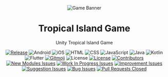 <div align="center">

![Game Banner](https://raw.githubusercontent.com/DevDJpl/DevDJpl/master/images/game-banner.png)

# Tropical Island Game
Unity Tropical Island Game

[![Release](https://img.shields.io/github/release/DevDJpl/jarvis-android-app.svg)](https://github.com/DevDJpl/jarvis-android-app/releases/)
![Android](https://img.shields.io/badge/android-10+-32de84.svg)
![iOS](https://img.shields.io/badge/ios-16-black.svg)
![HTML](https://img.shields.io/badge/html-5-e54c21.svg)
![CSS](https://img.shields.io/badge/css-3-3c9cd7.svg)
![JavaScript](https://img.shields.io/badge/javascript-6-f7df1e.svg)
![Java](https://img.shields.io/badge/java-8-ec2025.svg)
![Kotlin](https://img.shields.io/badge/kotlin-f88909?logo=kotlin&logoColor=white)
![Flutter](https://img.shields.io/badge/Flutter-02569B?logo=flutter&logoColor=white)
[![Gitmoji](https://img.shields.io/badge/gitmoji-%20🚀%20🐳-FFDD67.svg)](https://gitmoji.carloscuesta.me)
![License](https://img.shields.io/github/license/DevDJpl/jarvis-android-app.svg)
[![License](https://img.shields.io/badge/license-MIT-blue.svg)](https://raw.githubusercontent.com/DevDJpl/jarvis-android-app/master/LICENSE)
[![Contributors](https://img.shields.io/github/contributors/DevDJpl/jarvis-android-app.svg)](https://github.com/DevDJpl/jarvis-android-app/graphs/contributors)
[![New Modules Issues](https://img.shields.io/github/issues/DevDJpl/jarvis-android-app/New%20Modules.svg?label=new%20modules)](https://github.com/DevDJpl/jarvis-android-app/labels/New%20Modules)
[![Work In Progress Issues](https://img.shields.io/github/issues/DevDJpl/jarvis-android-app/Work%20In%20Progress.svg?label=work%20in%20progress)](https://github.com/DevDJpl/jarvis-android-app/labels/Work%20In%20Progress)
[![Improvement Issues](https://img.shields.io/github/issues/DevDJpl/jarvis-android-app/Improvement.svg?label=improvement)](https://github.com/DevDJpl/jarvis-android-app/labels/Improvement)
[![Suggestion Issues](https://img.shields.io/github/issues/DevDJpl/jarvis-android-app/Suggestion.svg?label=suggestion)](https://github.com/DevDJpl/jarvis-android-app/labels/Suggestion)
[![Bug Issues](https://img.shields.io/github/issues/DevDJpl/jarvis-android-app/Bug.svg?label=bug)](https://github.com/DevDJpl/jarvis-android-app/labels/Bug)
[![Pull Requests Closed](https://img.shields.io/github/issues-pr-closed/DevDJpl/jarvis-android-app.svg)](https://github.com/DevDJpl/jarvis-android-app/issues?q=is%3Apr+is%3Aclosed)

</div>
